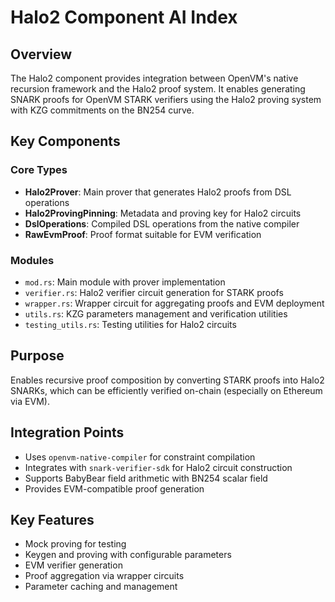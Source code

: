 # Halo2 Component AI Index

## Overview
The Halo2 component provides integration between OpenVM's native recursion framework and the Halo2 proof system. It enables generating SNARK proofs for OpenVM STARK verifiers using the Halo2 proving system with KZG commitments on the BN254 curve.

## Key Components

### Core Types
- **Halo2Prover**: Main prover that generates Halo2 proofs from DSL operations
- **Halo2ProvingPinning**: Metadata and proving key for Halo2 circuits
- **DslOperations**: Compiled DSL operations from the native compiler
- **RawEvmProof**: Proof format suitable for EVM verification

### Modules
- `mod.rs`: Main module with prover implementation
- `verifier.rs`: Halo2 verifier circuit generation for STARK proofs
- `wrapper.rs`: Wrapper circuit for aggregating proofs and EVM deployment
- `utils.rs`: KZG parameters management and verification utilities
- `testing_utils.rs`: Testing utilities for Halo2 circuits

## Purpose
Enables recursive proof composition by converting STARK proofs into Halo2 SNARKs, which can be efficiently verified on-chain (especially on Ethereum via EVM).

## Integration Points
- Uses `openvm-native-compiler` for constraint compilation
- Integrates with `snark-verifier-sdk` for Halo2 circuit construction
- Supports BabyBear field arithmetic with BN254 scalar field
- Provides EVM-compatible proof generation

## Key Features
- Mock proving for testing
- Keygen and proving with configurable parameters
- EVM verifier generation
- Proof aggregation via wrapper circuits
- Parameter caching and management